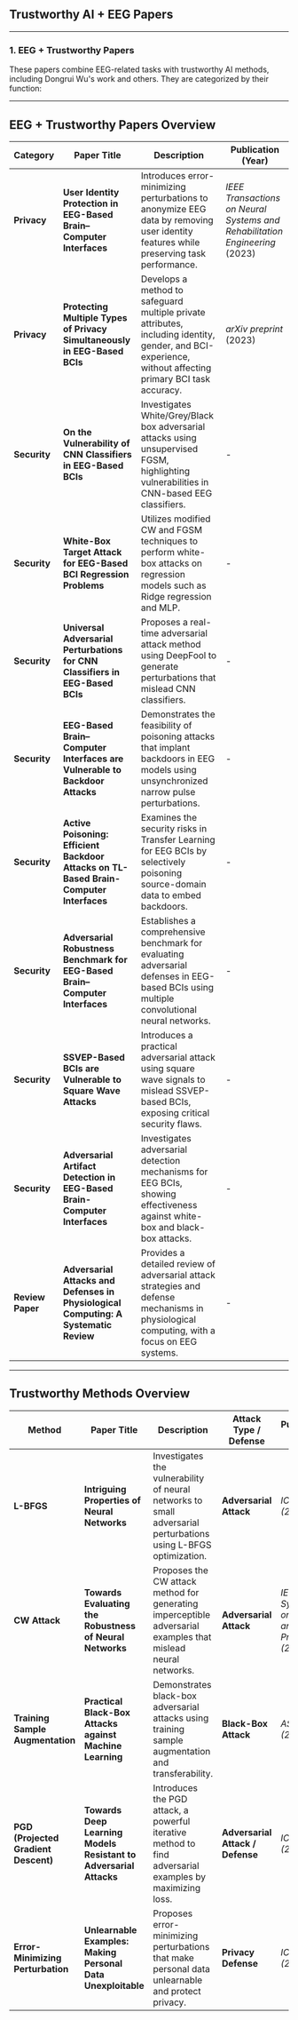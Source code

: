 ## Trustworthy AI + EEG Papers

---

### 1. EEG + Trustworthy Papers

These papers combine EEG-related tasks with trustworthy AI methods, including Dongrui Wu's work and others. They are categorized by their function:

---

## EEG + Trustworthy Papers Overview

| **Category**          | **Paper Title**                                                                  | **Description**                                                                                                               | **Publication (Year)**           |
|-----------------------|----------------------------------------------------------------------------------|-------------------------------------------------------------------------------------------------------------------------------|----------------------------------|
| **Privacy**           | **User Identity Protection in EEG-Based Brain–Computer Interfaces**               | Introduces error-minimizing perturbations to anonymize EEG data by removing user identity features while preserving task performance. | *IEEE Transactions on Neural Systems and Rehabilitation Engineering* (2023) |
| **Privacy**           | **Protecting Multiple Types of Privacy Simultaneously in EEG-Based BCIs**          | Develops a method to safeguard multiple private attributes, including identity, gender, and BCI-experience, without affecting primary BCI task accuracy. | *arXiv preprint* (2023) |
| **Security**          | **On the Vulnerability of CNN Classifiers in EEG-Based BCIs**                     | Investigates White/Grey/Black box adversarial attacks using unsupervised FGSM, highlighting vulnerabilities in CNN-based EEG classifiers. | -                                |
| **Security**          | **White-Box Target Attack for EEG-Based BCI Regression Problems**                 | Utilizes modified CW and FGSM techniques to perform white-box attacks on regression models such as Ridge regression and MLP.   | -                                |
| **Security**          | **Universal Adversarial Perturbations for CNN Classifiers in EEG-Based BCIs**     | Proposes a real-time adversarial attack method using DeepFool to generate perturbations that mislead CNN classifiers.          | -                                |
| **Security**          | **EEG-Based Brain–Computer Interfaces are Vulnerable to Backdoor Attacks**        | Demonstrates the feasibility of poisoning attacks that implant backdoors in EEG models using unsynchronized narrow pulse perturbations. | -                                |
| **Security**          | **Active Poisoning: Efficient Backdoor Attacks on TL-Based Brain-Computer Interfaces** | Examines the security risks in Transfer Learning for EEG BCIs by selectively poisoning source-domain data to embed backdoors.  | -                                |
| **Security**          | **Adversarial Robustness Benchmark for EEG-Based Brain–Computer Interfaces**      | Establishes a comprehensive benchmark for evaluating adversarial defenses in EEG-based BCIs using multiple convolutional neural networks. | -                                |
| **Security**          | **SSVEP-Based BCIs are Vulnerable to Square Wave Attacks**                        | Introduces a practical adversarial attack using square wave signals to mislead SSVEP-based BCIs, exposing critical security flaws. | -                                |
| **Security**          | **Adversarial Artifact Detection in EEG-Based Brain-Computer Interfaces**          | Investigates adversarial detection mechanisms for EEG BCIs, showing effectiveness against white-box and black-box attacks.     | -                                |
| **Review Paper**      | **Adversarial Attacks and Defenses in Physiological Computing: A Systematic Review** | Provides a detailed review of adversarial attack strategies and defense mechanisms in physiological computing, with a focus on EEG systems. | -                                |

---

## Trustworthy Methods Overview

| **Method**             | **Paper Title**                                                          | **Description**                                                                                              | **Attack Type / Defense**                | **Publication (Year)**         |
|------------------------|--------------------------------------------------------------------------|---------------------------------------------------------------------------------------------------------------|------------------------------------------|--------------------------------|
| **L-BFGS**             | **Intriguing Properties of Neural Networks**                             | Investigates the vulnerability of neural networks to small adversarial perturbations using L-BFGS optimization. | **Adversarial Attack**                   | *ICLR (2014)*                   |
| **CW Attack**          | **Towards Evaluating the Robustness of Neural Networks**                  | Proposes the CW attack method for generating imperceptible adversarial examples that mislead neural networks.   | **Adversarial Attack**                   | *IEEE Symposium on Security and Privacy (2017)* |
| **Training Sample Augmentation** | **Practical Black-Box Attacks against Machine Learning**         | Demonstrates black-box adversarial attacks using training sample augmentation and transferability.             | **Black-Box Attack**                     | *ASIA CCS (2017)*               |
| **PGD (Projected Gradient Descent)** | **Towards Deep Learning Models Resistant to Adversarial Attacks** | Introduces the PGD attack, a powerful iterative method to find adversarial examples by maximizing loss.         | **Adversarial Attack / Defense**          | *ICLR (2018)*                   |
| **Error-Minimizing Perturbation** | **Unlearnable Examples: Making Personal Data Unexploitable**   | Proposes error-minimizing perturbations that make personal data unlearnable and protect privacy.               | **Privacy Defense**                      | *ICLR (2021)*                   |

